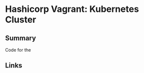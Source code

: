<!--+
    |
    | BOF
    +-->

# Hashicorp Vagrant: Kubernetes Cluster

## Summary

Code for the  

## Links

<!--EOF-->